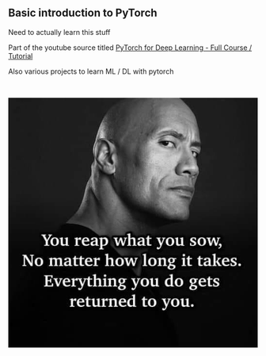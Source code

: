 ## Basic introduction to PyTorch

Need to actually learn this stuff

Part of the youtube source titled 
[PyTorch for Deep Learning - Full Course / Tutorial](https://www.youtube.com/watch?v=GIsg-ZUy0MY)


Also various projects to learn ML / DL with pytorch

<br />

![dwane motivational pic](assets/motivatin.jpg)

